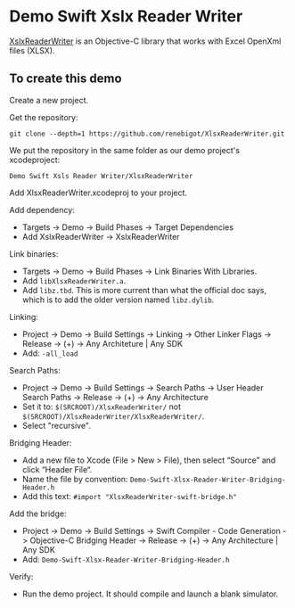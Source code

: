 # Demo Swift Xslx Reader Writer

[XslxReaderWriter](https://github.com/renebigot/XlsxReaderWriter) is an Objective-C library that works with Excel OpenXml files (XLSX).

## To create this demo

Create a new project.

Get the repository:

    git clone --depth=1 https://github.com/renebigot/XlsxReaderWriter.git

We put the repository in the same folder as our demo project's xcodeproject:

    Demo Swift Xsls Reader Writer/XlsxReaderWriter

Add XlsxReaderWriter.xcodeproj to your project.

Add dependency:

  * Targets -> Demo -> Build Phases -> Target Dependencies
  * Add XslxReaderWriter -> XslxReaderWriter

Link binaries:

  * Targets -> Demo -> Build Phases -> Link Binaries With Libraries.
  * Add `libXlsxReaderWriter.a`.
  * Add `libz.tbd`. This is more current than what the official doc says, which is to add the older version named `libz.dylib`.

Linking:

  * Project -> Demo -> Build Settings -> Linking -> Other Linker Flags -> Release -> (+) -> Any Architeture | Any SDK
  * Add: `-all_load`

Search Paths:

  * Project -> Demo -> Build Settings -> Search Paths -> User Header Search Paths -> Release -> (+) -> Any Architecture
  * Set it to: `$(SRCROOT)/XlsxReaderWriter/` not `$(SRCROOT)/XlsxReaderWriter/XlsxReaderWriter/`.
  * Select "recursive".

Bridging Header:

  * Add a new file to Xcode (File > New > File), then select “Source” and click “Header File“.
  * Name the file by convention: `Demo-Swift-Xlsx-Reader-Writer-Bridging-Header.h`
  * Add this text: `#import "XlsxReaderWriter-swift-bridge.h"`

Add the bridge:

  * Project -> Demo -> Build Settings -> Swift Compiler - Code Generation -> Objective-C Bridging Header -> Release -> (+) -> Any Architecture | Any SDK
  * Add: `Demo-Swift-Xlsx-Reader-Writer-Bridging-Header.h`

Verify:

  * Run the demo project. It should compile and launch a blank simulator.

